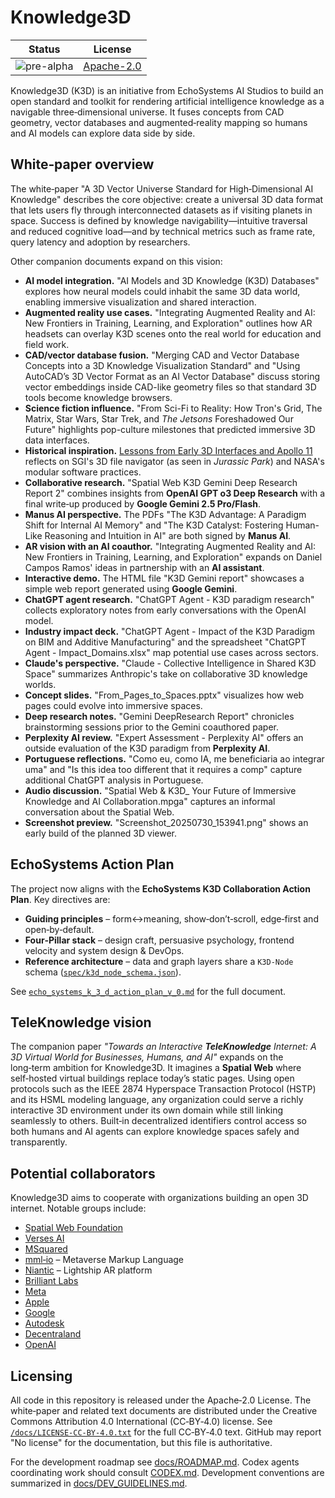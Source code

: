 # Knowledge3D

| Status | License |
| ------ | ------- |
| ![pre-alpha](https://img.shields.io/badge/status-pre--alpha-blue) | [Apache-2.0](LICENSE) |

Knowledge3D (K3D) is an initiative from EchoSystems AI Studios to build an open standard and toolkit for rendering artificial intelligence knowledge as a navigable three‑dimensional universe.  It fuses concepts from CAD geometry, vector databases and augmented‑reality mapping so humans and AI models can explore data side by side.

## White‑paper overview

The white‑paper "A 3D Vector Universe Standard for High‑Dimensional AI Knowledge" describes the core objective: create a universal 3D data format that lets users fly through interconnected datasets as if visiting planets in space.  Success is defined by knowledge navigability—intuitive traversal and reduced cognitive load—and by technical metrics such as frame rate, query latency and adoption by researchers.

Other companion documents expand on this vision:

* **AI model integration.** "AI Models and 3D Knowledge (K3D) Databases" explores how neural models could inhabit the same 3D data world, enabling immersive visualization and shared interaction.
* **Augmented reality use cases.** "Integrating Augmented Reality and AI: New Frontiers in Training, Learning, and Exploration" outlines how AR headsets can overlay K3D scenes onto the real world for education and field work.
* **CAD/vector database fusion.** "Merging CAD and Vector Database Concepts into a 3D Knowledge Visualization Standard" and "Using AutoCAD’s 3D Vector Format as an AI Vector Database" discuss storing vector embeddings inside CAD-like geometry files so that standard 3D tools become knowledge browsers.
* **Science fiction influence.** "From Sci-Fi to Reality: How Tron's Grid, The Matrix, Star Wars, Star Trek, and *The Jetsons* Foreshadowed Our Future" highlights pop-culture milestones that predicted immersive 3D data interfaces.
* **Historical inspiration.** [Lessons from Early 3D Interfaces and Apollo&nbsp;11](docs/fsn_apollo_inspiration.md) reflects on SGI's 3D file navigator \(as seen in *Jurassic Park*\) and NASA's modular software practices.
* **Collaborative research.** "Spatial Web K3D Gemini Deep Research Report 2" combines insights from **OpenAI GPT o3 Deep Research** with a final write‑up produced by **Google Gemini&nbsp;2.5&nbsp;Pro/Flash**.
* **Manus AI perspective.** The PDFs "The K3D Advantage: A Paradigm Shift for Internal AI Memory" and "The K3D Catalyst: Fostering Human-Like Reasoning and Intuition in AI" are both signed by **Manus&nbsp;AI**.
* **AR vision with an AI coauthor.** "Integrating Augmented Reality and AI: New Frontiers in Training, Learning, and Exploration" expands on Daniel Campos Ramos' ideas in partnership with an **AI assistant**.
* **Interactive demo.** The HTML file "K3D Gemini report" showcases a simple web report generated using **Google Gemini**.
* **ChatGPT agent research.** "ChatGPT Agent - K3D paradigm research" collects exploratory notes from early conversations with the OpenAI model.
* **Industry impact deck.** "ChatGPT Agent - Impact of the K3D Paradigm on BIM and Additive Manufacturing" and the spreadsheet "ChatGPT Agent - Impact_Domains.xlsx" map potential use cases across sectors.
* **Claude's perspective.** "Claude - Collective Intelligence in Shared K3D Space" summarizes Anthropic's take on collaborative 3D knowledge worlds.
* **Concept slides.** "From_Pages_to_Spaces.pptx" visualizes how web pages could evolve into immersive spaces.
* **Deep research notes.** "Gemini DeepResearch Report" chronicles brainstorming sessions prior to the Gemini coauthored paper.
* **Perplexity AI review.** "Expert Assessment - Perplexity AI" offers an outside evaluation of the K3D paradigm from **Perplexity AI**.
* **Portuguese reflections.** "Como eu, como IA, me beneficiaria ao integrar uma" and "Is this idea too different that it requires a comp" capture additional ChatGPT analysis in Portuguese.
* **Audio discussion.** "Spatial Web & K3D_ Your Future of Immersive Knowledge and AI Collaboration.mpga" captures an informal conversation about the Spatial Web.
* **Screenshot preview.** "Screenshot_20250730_153941.png" shows an early build of the planned 3D viewer.

## EchoSystems Action Plan

The project now aligns with the **EchoSystems K3D Collaboration Action Plan**. Key directives are:

- **Guiding principles** – form↔meaning, show‑don’t‑scroll, edge‑first and open‑by‑default.
- **Four‑Pillar stack** – design craft, persuasive psychology, frontend velocity and system design & DevOps.
- **Reference architecture** – data and graph layers share a `K3D‑Node` schema ([`spec/k3d_node_schema.json`](spec/k3d_node_schema.json)).

See [`echo_systems_k_3_d_action_plan_v_0.md`](echo_systems_k_3_d_action_plan_v_0.md) for the full document.

## TeleKnowledge vision

The companion paper *"Towards an Interactive __TeleKnowledge__ Internet: A 3D Virtual World for Businesses, Humans, and AI"* expands on the long‑term ambition for Knowledge3D.  It imagines a **Spatial Web** where self‑hosted virtual buildings replace today’s static pages.  Using open protocols such as the IEEE 2874 Hyperspace Transaction Protocol (HSTP) and its HSML modeling language, any organization could serve a richly interactive 3D environment under its own domain while still linking seamlessly to others.  Built‑in decentralized identifiers control access so both humans and AI agents can explore knowledge spaces safely and transparently.

## Potential collaborators

Knowledge3D aims to cooperate with organizations building an open 3D internet.  Notable groups include:

- [Spatial Web Foundation](https://github.com/Spatial-Web-Foundation)
- [Verses AI](https://github.com/Versesai)
- [MSquared](https://github.com/msquared)
- [mml‑io](https://github.com/mml-io/mml) – Metaverse Markup Language
- [Niantic](https://github.com/Niantic) – Lightship AR platform
- [Brilliant Labs](https://github.com/brilliantlabsAR)
- [Meta](https://github.com/meta)
- [Apple](https://github.com/apple)
- [Google](https://github.com/google)
- [Autodesk](https://github.com/Autodesk)
- [Decentraland](https://github.com/decentraland)
- [OpenAI](https://github.com/openai)

## Licensing

All code in this repository is released under the Apache‑2.0 License.  The white‑paper and related text documents are distributed under the Creative Commons Attribution 4.0 International (CC‑BY‑4.0) license.  See [`/docs/LICENSE-CC-BY-4.0.txt`](docs/LICENSE-CC-BY-4.0.txt) for the full CC‑BY‑4.0 text.  GitHub may report "No license" for the documentation, but this file is authoritative.

For the development roadmap see [docs/ROADMAP.md](docs/ROADMAP.md). Codex agents coordinating work should consult [CODEX.md](CODEX.md). Development conventions are summarized in [docs/DEV_GUIDELINES.md](docs/DEV_GUIDELINES.md).

